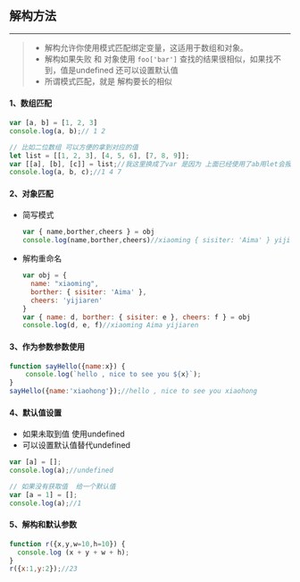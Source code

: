 ## 解构方法

---



> + 解构允许你使用模式匹配绑定变量，这适用于数组和对象。
> + 解构如果失败 和 对象使用  `foo['bar']` 查找的结果很相似，如果找不到，值是undefined 还可以设置默认值
> + 所谓模式匹配，就是 解构要长的相似



#### 1、数组匹配

```js
var [a, b] = [1, 2, 3]
console.log(a, b);// 1 2

// 比如二位数组 可以方便的拿到对应的值
let list = [[1, 2, 3], [4, 5, 6], [7, 8, 9]];
var [[a], [b], [c]] = list;//我这里换成了var 是因为 上面已经使用了ab用let会报错 使用var声明覆盖了上面的变量
console.log(a, b, c);//1 4 7
```





#### 2、对象匹配

+ 简写模式

  ```js
  var { name,borther,cheers } = obj
  console.log(name,borther,cheers)//xiaoming { sisiter: 'Aima' } yijiaren
  ```

+ 解构重命名

  ```js
  var obj = {
    name: "xiaoming",
    borther: { sisiter: 'Aima' },
    cheers: 'yijiaren'
  }
  var { name: d, borther: { sisiter: e }, cheers: f } = obj
  console.log(d, e, f)//xiaoming Aima yijiaren
  ```

  



#### 3、作为参数参数使用

```js
function sayHello({name:x}) {
	console.log(`hello , nice to see you ${x}`);
}
sayHello({name:'xiaohong'});//hello , nice to see you xiaohong
```





#### 4、默认值设置

- 如果未取到值 使用undefined
- 可以设置默认值替代undefined

```js
var [a] = [];
console.log(a);//undefined

// 如果没有获取值  给一个默认值
var [a = 1] = [];
console.log(a);//1
```





#### 5、解构和默认参数

```js
function r({x,y,w=10,h=10}) {
  console.log (x + y + w + h);
}
r({x:1,y:2});//23
```